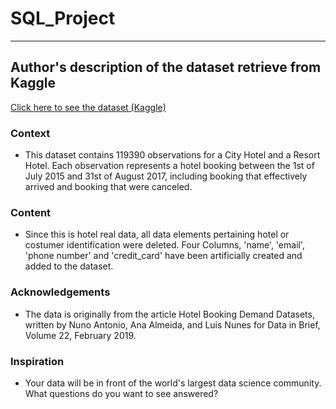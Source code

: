 # SQL_Project

---

## Author's description of the dataset retrieve from Kaggle

[Click here to see the dataset (Kaggle)](https://www.kaggle.com/datasets/mojtaba142/hotel-booking)

### Context
* This dataset contains 119390 observations for a City Hotel and a Resort Hotel. Each observation represents a hotel booking between the 1st of July 2015 and 31st of August 2017, including booking that effectively arrived and booking that were canceled.

### Content
* Since this is hotel real data, all data elements pertaining hotel or costumer identification were deleted.
Four Columns, 'name', 'email', 'phone number' and 'credit_card' have been artificially created and added to the dataset.

### Acknowledgements
* The data is originally from the article Hotel Booking Demand Datasets, written by Nuno Antonio, Ana Almeida, and Luis Nunes for Data in Brief, Volume 22, February 2019.

### Inspiration
* Your data will be in front of the world's largest data science community. What questions do you want to see answered?
